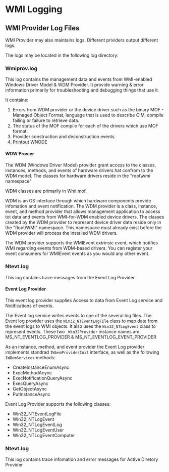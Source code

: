 # WMI Logging
## WMI Provider Log Files
WMI Provider may also maintains logs. Different prividers output different logs.

The logs may be located in the following log directory:

### Wmiprov.log
This log contains the management data and events from WMI-enabled Windows Driver Model & WDM Provider.
It provide warning & error information primarily for troubleshooting and debugging things that use it.

It contains:
1. Errors from WDM provider or the device driver such as the binary MOF - Managed Object Format, language that is used to describe CIM, compile failing or failure to retrieve data.
2. The status of the MOF compile for each of the drivers which use MOF format.
3. Provider construction and deconstruction events.
4. Printout WNODE 

#### WDW Provier
The WDM (Windows Driver Model) provider grant access to the classes, instances, methods, and events of hardware drivers hat confrom to the WDM model. 
The classes for hardware drivers reside in the "root\wmi namespace"

WDM classes are primarily in Wmi.mof.

WDM is an OS interface through which hardware components provide infomation and event notification. The WDM provider is a class, instance, event, and method provider that allows management application to access tot data and events from WMI-for-WDM enabled device drivers.
The classes created by the WDM provider to represent device driver data reside only in the "Root\WMI" namespace. This namespace must already exist before the WDM provider will process the installed WDM drivers.

The WDM provider supports the WMIEvent extrinsic event, which notifies WMI regarding events from WDM-based drivers. You can register your event consumers for WMIEvent events as you would any other event.

### Ntevt.log
This log contains trace messages from the Event Log Provider.

#### Event Log Provider
This event log provider supplies Access to data from Event Log service and Notifications of events.

The Event log service writes events to one of the several log files.
The Event log provider uses the ```Win32_NTEventLogFile``` class to map data from the event logs to WMI objects.
It also uses the ```Win32_NTLogEvent``` class to represent events. 
These two ```_Win32Provider``` instance names are MS_NT_EVENTLOG_PROVIDER & MS_NT_EVENTLOG_EVENT_PROVIDER

As an instance, method, and event provider the Event Log provider implements standrad ```IWbemProviderInit``` interface, as well as the following ```IWBemServices``` methods:
 - CreateInstanceEnumAsync
 - ExecMethodAcync
 - ExecNotificationQueryAsync
 - ExecQueryAsync
 - GetObjectAsync
 - PutInstanceAsync
 
Event Log Provider supports the following classes:
 - Win32_NTEventLogFile
 - Win32_NTLogEvent
 - Win32_NTLogEventLog
 - Win32_NTLogEventUser
 - Win32_NTLogEventComputer
 
### Ntevt.log
This log contains trace infomation and error messages for Active Diretory Provider
 
 
 
 